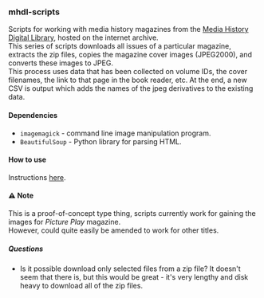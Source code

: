 ### mhdl-scripts

Scripts for working with media history magazines from the [Media History Digital Library](http://mediahistoryproject.org/), hosted on the internet archive.  
This series of scripts downloads all issues of a particular magazine, extracts the zip files, copies the magazine cover images (JPEG2000), and converts these images to JPEG.  
This process uses data that has been collected on volume IDs, the cover filenames, the link to that page in the book reader, etc. At the end, a new CSV is output which adds the names of the jpeg derivatives to the existing data.

#### Dependencies

* `imagemagick` - command line image manipulation program.
* `BeautifulSoup` - Python library for parsing HTML.

#### How to use

Instructions [here](./dev_notes.md).

#### ⚠ Note

This is a proof-of-concept type thing, scripts currently work for gaining the images for _Picture Play_ magazine.  
However, could quite easily be amended to work for other titles.

##### Questions

* Is it possible download only selected files from a zip file? It doesn't seem that there is, but this would be great - it's very lengthy and disk heavy to download all of the zip files.
